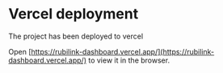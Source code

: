 # Vercel deployment

The project has been deployed to vercel

Open [https://rubilink-dashboard.vercel.app/](https://rubilink-dashboard.vercel.app/) to view it in the browser.
